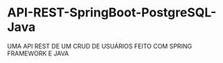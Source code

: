 # API-REST-SpringBoot-PostgreSQL-Java
UMA API REST DE UM CRUD DE USUÁRIOS FEITO COM SPRING FRAMEWORK E JAVA
